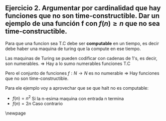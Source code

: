 ## Ejercicio 2. Argumentar por cardinalidad que hay funciones que no son time-constructible. Dar un ejemplo de una función f con $f(n) \geq n$ que no sea time-constructible.

Para que una funcion sea T.C debe ser **computable** en un tiempo, es decir debe haber una maquina de turing que la
compute en ese tiempo.

Las maquinas de Turing se pueden codificar con cadenas de 1's, es decir, son numerables. $\Rightarrow$ Hay a lo sumo 
numerables funciones T.C

Pero el conjunto de funciones $f:N \rightarrow N$ es no numerable $\Rightarrow$ Hay funciones que no son time-constructible.

Para ele ejemplo voy a aprovechar que se que halt no es computable:

- $f(n) = n^2$ Si la n-esima maquina con entrada n termina
- $f(n) = 2n$ Caso contrario

\newpage